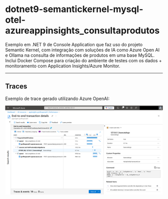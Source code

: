 # dotnet9-semantickernel-mysql-otel-azureappinsights_consultaprodutos
Exemplo em .NET 9 de Console Application que faz uso do projeto Semantic Kernel, com integração com soluções de IA como Azure Open AI e Ollama na consulta de informações de produtos em uma base MySQL. Inclui Docker Compose para criação do ambiente de testes com os dados + monitoramento com Application Insights/Azure Monitor.

---

## Traces

Exemplo de trace gerado utilizando Azure OpenAI:

![Trace com Azure OpenAI](img/appinsights-trace-01.png)